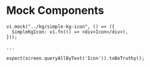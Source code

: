 # Mock Components

```tsx
vi.mock("../kg/simple-kg-icon", () => ({
  SimpleKgIcon: vi.fn(() => <div>Icon</div>),
}));

...

expect(screen.queryAllByText('Icon')).toBeTruthy();
```
